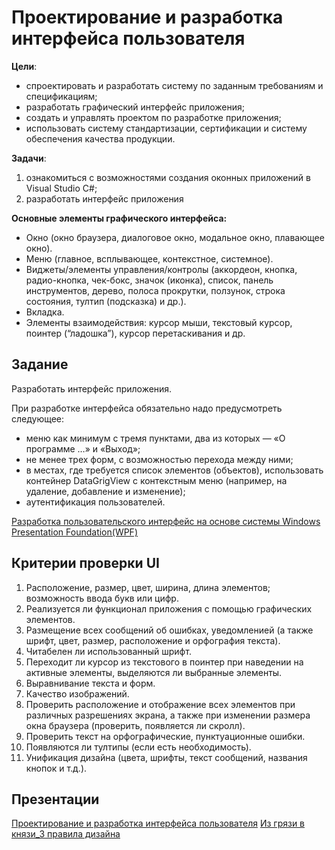 # Проектирование и разработка интерфейса пользователя
**Цели**:
-	спроектировать и разработать систему по заданным требованиям и спецификациям;
-	разработать графический интерфейс приложения; 
-	создать и управлять проектом по разработке приложения;
-	использовать систему стандартизации, сертификации и систему обеспечения качества продукции.

**Задачи**:
1) ознакомиться с возможностями создания оконных приложений в Visual Studio C#;
2) разработать интерфейс приложения

**Основные элементы графического интерфейса:**

- Окно (окно браузера, диалоговое окно, модальное окно, плавающее окно).
- Меню (главное, всплывающее, контекстное, системное).
- Виджеты/элементы управления/контролы (аккордеон, кнопка, радио-кнопка, чек-бокс, значок (иконка), список, панель инструментов, дерево, полоса прокрутки, ползунок, строка состояния, тултип (подсказка) и др.).
- Вкладка.
- Элементы взаимодействия: курсор мыши, текстовый курсор, поинтер (“ладошка”), курсор перетаскивания и др.

## Задание
Разработать интерфейс приложения. 

При разработке интерфейса обязательно надо предусмотреть следующее:
-	меню как минимум с тремя пунктами, два из которых — «О программе …» и «Выход»;
- не менее трех форм, с возможностью перехода между ними;
-	в местах, где требуется список элементов (объектов), использовать контейнер DataGrigView с контекстным меню (например, на удаление, добавление и изменение);
-	аутентификация пользователей.

[Разработка пользовательского интерфейс на основе системы Windows Presentation Foundation(WPF)](https://github.com/plyusninaEV/PM05/blob/main/file/file2.md)

## Критерии проверки UI
1. Расположение, размер, цвет, ширина, длина элементов; возможность ввода букв или цифр.
2. Реализуется ли функционал приложения с помощью графических элементов.
3. Размещение всех сообщений об ошибках, уведомленией (а также шрифт, цвет, размер, расположение и орфография текста).
4. Читабелен ли использованный шрифт.
5. Переходит ли курсор из текстового в поинтер при наведении на активные элементы, выделяются ли выбранные элементы.
6. Выравнивание текста и форм.
7. Качество изображений.
8. Проверить расположение и отображение всех элементов при различных разрешениях экрана, а также при изменении размера окна браузера (проверить, появляется ли скролл).
9. Проверить текст на орфографические, пунктуационные ошибки.
10. Появляются ли тултипы (если есть необходимость).
11. Унификация дизайна (цвета, шрифты, текст сообщений, названия кнопок и т.д.).


## Презентации
[Проектирование и разработка интерфейса пользователя](https://github.com/plyusninaEV/PM05/blob/main/file/Занятие_Проектирование%20и%20разработка%20интерфейса%20пользователя.pptx)
[Из грязи в князи_3 правила дизайна](https://github.com/plyusninaEV/PM05/blob/main/file/Из%20грязи%20в%20князи_3%20правила%20дизайна.pdf)
